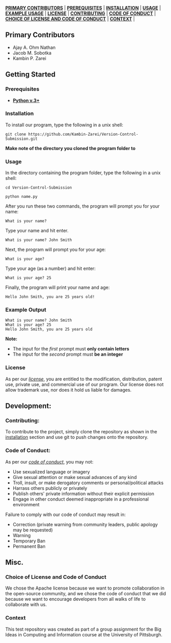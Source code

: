 **[PRIMARY CONTRIBUTORS](#primary-contributors)** |
**[PREREQUISITES](#prerequisites)** | 
**[INSTALLATION](#installation)** | 
**[USAGE](#usage)** |
**[EXAMPLE USAGE](#example-usage)** | 
**[LICENSE](#license)** |
**[CONTRIBUTING](#contributing)** | 
**[CODE OF CONDUCT](#code-of-conduct)** |
**[CHOICE OF LICENSE AND CODE OF CONDUCT](#choice-of-license-and-code-of-conduct)** |
**[CONTEXT](#context)** |

## Primary Contributors
* Ajay A. Ohm Nathan
* Jacob M. Sobotka
* Kambin P. Zarei

## Getting Started
### Prerequisites
- **[Python v.3+](https://www.python.org/downloads/)** 


### Installation
To install our program, type the following in a unix shell:

```shell 
git clone https://github.com/Kambin-Zarei/Version-Control-Submission.git
```

**Make note of the directory you cloned the program folder to**


### Usage
In the directory containing the program folder, type the following in a unix shell: 

```shell
cd Version-Control-Submission

python name.py
```

After you run these two commands, the program will prompt you for your name:

```shell 
What is your name?
```

Type your name and hit enter.
```shell
What is your name? John Smith
```

Next, the program will prompt you for your age: 
```shell
What is your age? 
```

Type your age (as a number) and hit enter:
```shell
What is your age? 25
```

Finally, the program will print your name and age: 

```shell
Hello John Smith, you are 25 years old!
```

### Example Output
```shell
What is your name? John Smith
What is your age? 25
Hello John Smith, you are 25 years old
```

**Note:** 
- The input for the *first* prompt must **only contain letters**
- The input for the *second* prompt must **be an integer**

### License
As per our *[license](LICENSE.md)*, you are entitled to the modification, distribution, patent use, private use, and commercial use of our program. Our license does not allow trademark use, nor does it hold us liable for damages. 

## Development:
### Contributing:
To contribute to the project, simply clone the repository as shown in the [installation](#installation) section and use git to push changes onto the repository. 
 
### Code of Conduct: 
As per our *[code of conduct](CODE-OF-CONDUCT.md)*, you may not:
- Use sexualized language or imagery 
- Give sexual attention or make sexual advances of any kind
- Troll, insult, or make derogatory comments or personal/political attacks 
- Harrass others publicly or privately
- Publish others' private information without their explicit permission 
- Engage in other conduct deemed inappropriate in a professional environment

Failure to comply with our code of conduct may result in: 
- Correction (private warning from community leaders, public apology may be requested) 
- Warning 
- Temporary Ban
- Permanent Ban

## Misc. 
### Choice of License and Code of Conduct 
We chose the Apache license because we want to promote collaboration in the open-source community, and we chose the code of conduct that we did because we want to encourage developers from all walks of life to collaborate with us.

### Context
This test repository was created as part of a group assignment for the Big Ideas in Computing and Information course at the University of Pittsburgh.